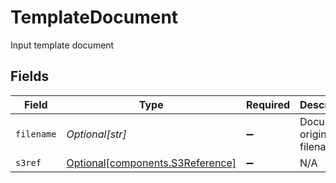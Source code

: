 # TemplateDocument

Input template document


## Fields

| Field                                                                  | Type                                                                   | Required                                                               | Description                                                            | Example                                                                |
| ---------------------------------------------------------------------- | ---------------------------------------------------------------------- | ---------------------------------------------------------------------- | ---------------------------------------------------------------------- | ---------------------------------------------------------------------- |
| `filename`                                                             | *Optional[str]*                                                        | :heavy_minus_sign:                                                     | Document original filename                                             | my-template-{{order.order_number}}.docx                                |
| `s3ref`                                                                | [Optional[components.S3Reference]](../../models/shared/s3reference.md) | :heavy_minus_sign:                                                     | N/A                                                                    |                                                                        |